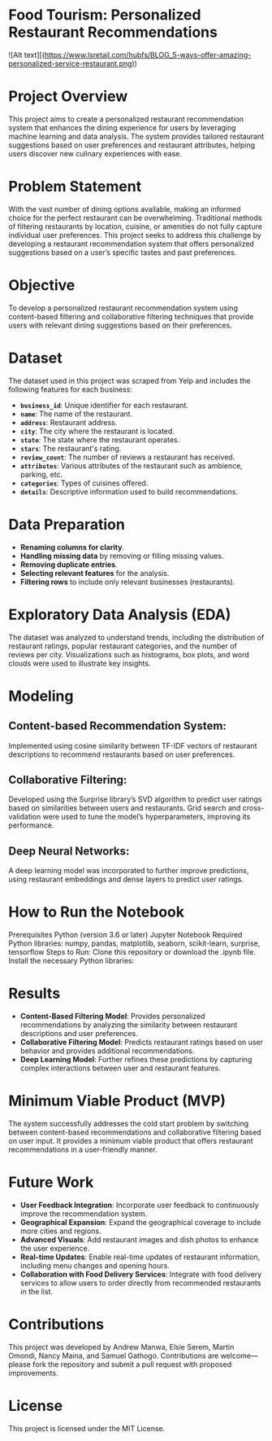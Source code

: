 # Food Tourism: Personalized Restaurant Recommendations
![Alt text][(https://www.lsretail.com/hubfs/BLOG_5-ways-offer-amazing-personalized-service-restaurant.png))
# Project Overview
This project aims to create a personalized restaurant recommendation system that enhances the dining experience for users by leveraging machine learning and data analysis. The system provides tailored restaurant suggestions based on user preferences and restaurant attributes, helping users discover new culinary experiences with ease.

# Problem Statement
With the vast number of dining options available, making an informed choice for the perfect restaurant can be overwhelming. Traditional methods of filtering restaurants by location, cuisine, or amenities do not fully capture individual user preferences. This project seeks to address this challenge by developing a restaurant recommendation system that offers personalized suggestions based on a user’s specific tastes and past preferences.

# Objective
To develop a personalized restaurant recommendation system using content-based filtering and collaborative filtering techniques that provide users with relevant dining suggestions based on their preferences.

# Dataset
The dataset used in this project was scraped from Yelp and includes the following features for each business:

- **`business_id`**: Unique identifier for each restaurant.
- **`name`**: The name of the restaurant.
- **`address`**: Restaurant address.
- **`city`**: The city where the restaurant is located.
- **`state`**: The state where the restaurant operates.
- **`stars`**: The restaurant's rating.
- **`review_count`**: The number of reviews a restaurant has received.
- **`attributes`**: Various attributes of the restaurant such as ambience, parking, etc.
- **`categories`**: Types of cuisines offered.
- **`details`**: Descriptive information used to build recommendations.

# Data Preparation
 - **Renaming columns for clarity**.
- **Handling missing data** by removing or filling missing values.
- **Removing duplicate entries**.
- **Selecting relevant features** for the analysis.
- **Filtering rows** to include only relevant businesses (restaurants).

# Exploratory Data Analysis (EDA)
The dataset was analyzed to understand trends, including the distribution of restaurant ratings, popular restaurant categories, and the number of reviews per city. Visualizations such as histograms, box plots, and word clouds were used to illustrate key insights.

# Modeling
## Content-based Recommendation System:

Implemented using cosine similarity between TF-IDF vectors of restaurant descriptions to recommend restaurants based on user preferences.
## Collaborative Filtering:

Developed using the Surprise library’s SVD algorithm to predict user ratings based on similarities between users and restaurants.
Grid search and cross-validation were used to tune the model’s hyperparameters, improving its performance.

## Deep Neural Networks:

A deep learning model was incorporated to further improve predictions, using restaurant embeddings and dense layers to predict user ratings.

# How to Run the Notebook
Prerequisites
Python (version 3.6 or later)
Jupyter Notebook
Required Python libraries: numpy, pandas, matplotlib, seaborn, scikit-learn, surprise, tensorflow
Steps to Run:
Clone this repository or download the .ipynb file.
Install the necessary Python libraries:

# Results

- **Content-Based Filtering Model**: Provides personalized recommendations by analyzing the similarity between restaurant descriptions and user preferences.
- **Collaborative Filtering Model**: Predicts restaurant ratings based on user behavior and provides additional recommendations.
- **Deep Learning Model**: Further refines these predictions by capturing complex interactions between user and restaurant features.

# Minimum Viable Product (MVP)
The system successfully addresses the cold start problem by switching between content-based recommendations and collaborative filtering based on user input. It provides a minimum viable product that offers restaurant recommendations in a user-friendly manner.

# Future Work
 - **User Feedback Integration**: Incorporate user feedback to continuously improve the recommendation system.
- **Geographical Expansion**: Expand the geographical coverage to include more cities and regions.
- **Advanced Visuals**: Add restaurant images and dish photos to enhance the user experience.
- **Real-time Updates**: Enable real-time updates of restaurant information, including menu changes and opening hours.
- **Collaboration with Food Delivery Services**: Integrate with food delivery services to allow users to order directly from recommended restaurants in the list.

# Contributions
This project was developed by Andrew Manwa, Elsie Serem, Martin Omondi, Nancy Maina, and Samuel Gathogo. Contributions are welcome—please fork the repository and submit a pull request with proposed improvements.

# License
This project is licensed under the MIT License. 
